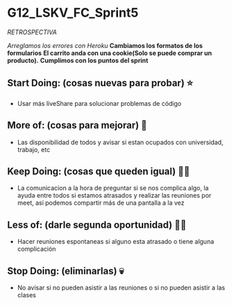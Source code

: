 # G12_LSKV_FC_Sprint5

*RETROSPECTIVA*

*Arreglamos los errores con Heroku*
**Cambiamos los formatos de los formularios**
**El carrito anda con una cookie(Solo se puede comprar un producto).**
**Cumplimos con los puntos del sprint**

## Start Doing: (cosas nuevas para probar) ⭐
- Usar más liveShare para solucionar problemas de código
       

## More of: (cosas para mejorar) 🌼
- Las disponibilidad de todos y avisar si estan ocupados con universidad, trabajo, etc


## Keep Doing: (cosas que queden igual) 👌🏻
- La comunicacion a la hora de preguntar si se nos complica algo, la ayuda entre todos si estamos atrasados y realizar las reuniones por meet, así podemos compartir más de una pantalla a la vez


## Less of: (darle segunda oportunidad) ✌🏻
- Hacer reuniones espontaneas si alguno esta atrasado o tiene alguna complicación


## Stop Doing: (eliminarlas) 💀
- No avisar si no pueden asistir a las reuniones o si no pueden asistir a las clases 